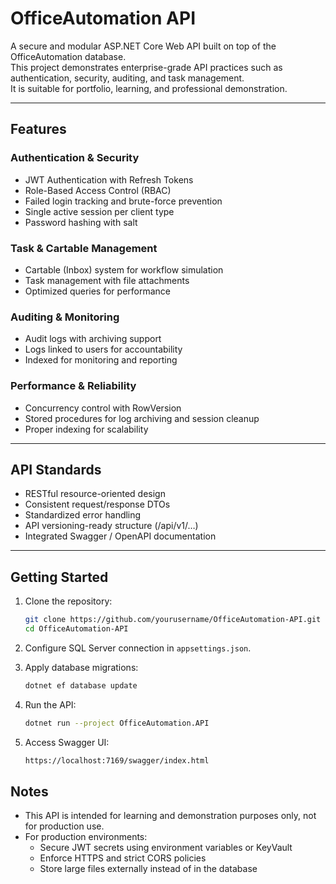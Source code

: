 # OfficeAutomation API

A secure and modular ASP.NET Core Web API built on top of the OfficeAutomation database.  
This project demonstrates enterprise-grade API practices such as authentication, security, auditing, and task management.  
It is suitable for portfolio, learning, and professional demonstration.

---

## Features

### Authentication & Security
- JWT Authentication with Refresh Tokens
- Role-Based Access Control (RBAC)
- Failed login tracking and brute-force prevention
- Single active session per client type
- Password hashing with salt

### Task & Cartable Management
- Cartable (Inbox) system for workflow simulation
- Task management with file attachments
- Optimized queries for performance

### Auditing & Monitoring
- Audit logs with archiving support
- Logs linked to users for accountability
- Indexed for monitoring and reporting

### Performance & Reliability
- Concurrency control with RowVersion
- Stored procedures for log archiving and session cleanup
- Proper indexing for scalability

---

## API Standards

- RESTful resource-oriented design
- Consistent request/response DTOs
- Standardized error handling
- API versioning-ready structure (/api/v1/…)
- Integrated Swagger / OpenAPI documentation

---

## Getting Started

1. Clone the repository:
   ```bash
   git clone https://github.com/yourusername/OfficeAutomation-API.git
   cd OfficeAutomation-API

2. Configure SQL Server connection in `appsettings.json`.

3. Apply database migrations:
   ```bash
   dotnet ef database update

4. Run the API:
   ```bash
   dotnet run --project OfficeAutomation.API

5. Access Swagger UI:
   ```bash
   https://localhost:7169/swagger/index.html

## Notes

- This API is intended for learning and demonstration purposes only, not for production use.
- For production environments:
  - Secure JWT secrets using environment variables or KeyVault
  - Enforce HTTPS and strict CORS policies
  - Store large files externally instead of in the database